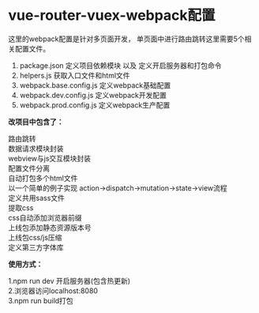# vue-router-vuex-webpack配置 #

这里的webpack配置是针对多页面开发， 单页面中进行路由跳转这里需要5个相关配置文件。
> 
1. package.json  定义项目依赖模块 以及 定义开启服务器和打包命令
2. helpers.js  获取入口文件和html文件
3. webpack.base.config.js  定义webpack基础配置
4. webpack.dev.config.js  定义webpack开发配置
5. webpack.prod.config.js  定义webpack生产配置

**改项目中包含了：**<br>
> 
  路由跳转<br>
  数据请求模块封装<br>
  webview与js交互模块封装<br>
  配置文件分离<br>
  自动打包多个html文件<br>
  以一个简单的例子实现 action->dispatch->mutation->state->view流程<br>
  定义共用sass文件<br>
  提取css<br>
  css自动添加浏览器前缀<br>
  上线包添加静态资源版本号<br>
  上线包css/js压缩<br>
  定义第三方字体库

**使用方式：**<br>
> 
1.npm run dev 开启服务器(包含热更新)<br>
2.浏览器访问localhost:8080<br>
3.npm run build打包


  